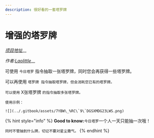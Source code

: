 ```yaml
---
description: 很好看的一套塔罗牌
---
```


# 增强的塔罗牌

[_项目地址_](https://github.com/LaoLittle/SimpleTarot)__

_作者:_[_Laolittle_](https://github.com/LaoLittle)__

可使用 `今日塔罗` 指令抽取一张塔罗牌，同时您会再获得一些塔罗牌。

可以再使用 `塔罗牌 指令抽取塔罗牌，但会消耗您已有的塔罗牌。`

`可以使用` X张塔罗牌 `的指令抽取多张塔罗牌。`

`使用示例：`

``![](../.gitbook/assets/7YBW\_%RC\`9\`DGSXMDG23LWS.png)``

{% hint style="info" %}
**Good to know:**`今日塔罗`一个人一天只能抽一次哦！

`同时不管抽到什么牌，切记不要对星尘撒气。`
{% endhint %}
